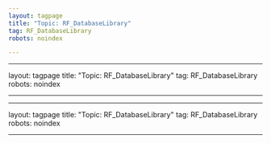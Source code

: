 ```yaml
---
layout: tagpage
title: "Topic: RF_DatabaseLibrary"
tag: RF_DatabaseLibrary
robots: noindex

---
```

---
layout: tagpage
title: "Topic: RF_DatabaseLibrary"
tag: RF_DatabaseLibrary
robots: noindex

---
---
layout: tagpage
title: "Topic: RF_DatabaseLibrary"
tag: RF_DatabaseLibrary
robots: noindex

---
